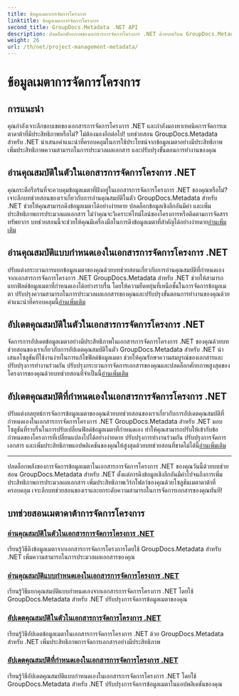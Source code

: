 ```yaml
---
title: ข้อมูลเมตาการจัดการโครงการ
linktitle: ข้อมูลเมตาการจัดการโครงการ
second_title: GroupDocs.Metadata .NET API
description: ปลดล็อกศักยภาพของเอกสารการจัดการโครงการ .NET ด้วยบทเรียน GroupDocs.Metadata สำหรับ .NET แยก อัปเดต และจัดการข้อมูลเมตาได้อย่างง่ายดาย
weight: 26
url: /th/net/project-management-metadata/
---
```


# ข้อมูลเมตาการจัดการโครงการ


## การแนะนำ

คุณกำลังเจาะลึกขอบเขตของเอกสารการจัดการโครงการ .NET และกำลังมองหาเทคนิคการจัดการเมตาดาต้าที่มีประสิทธิภาพหรือไม่? ไม่ต้องมองอีกต่อไป! บทช่วยสอน GroupDocs.Metadata สำหรับ .NET นำเสนอคำแนะนำที่ครอบคลุมในการใช้ประโยชน์จากข้อมูลเมตาอย่างมีประสิทธิภาพ เพิ่มประสิทธิภาพความสามารถในการประมวลผลเอกสาร และปรับปรุงขั้นตอนการทำงานของคุณ

## อ่านคุณสมบัติในตัวในเอกสารการจัดการโครงการ .NET

 คุณกระตือรือร้นที่จะควบคุมข้อมูลเมตาที่ฝังอยู่ในเอกสารการจัดการโครงการ .NET ของคุณหรือไม่? เจาะลึกบทช่วยสอนของเราเกี่ยวกับการอ่านคุณสมบัติในตัว GroupDocs.Metadata สำหรับ .NET ช่วยให้คุณสามารถดึงข้อมูลเมตาได้อย่างง่ายดาย ปลดล็อกข้อมูลเชิงลึกอันมีค่า และเพิ่มประสิทธิภาพการประมวลผลเอกสาร ไม่ว่าคุณจะวิเคราะห์ไทม์ไลน์ของโครงการหรือติดตามการจัดสรรทรัพยากร บทช่วยสอนนี้จะช่วยให้คุณมีเครื่องมือในการดึงข้อมูลเมตาที่สำคัญได้อย่างง่ายดาย[อ่านเพิ่มเติม](./read-built-in-properties-project-management-documents/)

## อ่านคุณสมบัติแบบกำหนดเองในเอกสารการจัดการโครงการ .NET

 ปรับแต่งกระบวนการแยกข้อมูลเมตาของคุณด้วยบทช่วยสอนเกี่ยวกับการอ่านคุณสมบัติที่กำหนดเองจากเอกสารการจัดการโครงการ .NET GroupDocs.Metadata สำหรับ .NET ช่วยให้สามารถแยกฟิลด์ข้อมูลเมตาที่กำหนดเองได้อย่างราบรื่น โดยให้ความยืดหยุ่นที่เหนือชั้นในการจัดการข้อมูลเมตา ปรับปรุงความสามารถในการประมวลผลเอกสารของคุณและปรับปรุงขั้นตอนการทำงานของคุณด้วยคำแนะนำที่ครอบคลุมนี้[อ่านเพิ่มเติม](./read-custom-properties-project-management-documents/)

## อัปเดตคุณสมบัติในตัวในเอกสารการจัดการโครงการ .NET

 จัดการการอัปเดตข้อมูลเมตาอย่างมีประสิทธิภาพในเอกสารการจัดการโครงการ .NET ของคุณด้วยบทช่วยสอนของเราเกี่ยวกับการอัปเดตคุณสมบัติในตัว GroupDocs.Metadata สำหรับ .NET นำเสนอโซลูชันที่ใช้งานง่ายในการแก้ไขฟิลด์ข้อมูลเมตา ช่วยให้คุณรักษาความสมบูรณ์ของเอกสารและปรับปรุงการทำงานร่วมกัน ปรับปรุงกระบวนการจัดการเอกสารของคุณและปลดล็อกศักยภาพสูงสุดของโครงการของคุณด้วยบทช่วยสอนที่จำเป็นนี้[อ่านเพิ่มเติม](./update-built-in-properties-project-management-documents/)

## อัปเดตคุณสมบัติที่กำหนดเองในเอกสารการจัดการโครงการ .NET

ปรับแต่งกลยุทธ์การจัดการข้อมูลเมตาของคุณด้วยบทช่วยสอนของเราเกี่ยวกับการอัปเดตคุณสมบัติที่กำหนดเองในเอกสารการจัดการโครงการ .NET GroupDocs.Metadata สำหรับ .NET มอบโซลูชันที่ราบรื่นในการปรับเปลี่ยนฟิลด์ข้อมูลเมตาที่กำหนดเอง ทำให้คุณสามารถปรับให้เข้ากับข้อกำหนดของโครงการที่เปลี่ยนแปลงไปได้อย่างง่ายดาย ปรับปรุงการทำงานร่วมกัน ปรับปรุงการจัดการเอกสาร และเพิ่มประสิทธิภาพแอปพลิเคชันของคุณให้สูงสุดด้วยบทช่วยสอนที่ขาดไม่ได้นี้[อ่านเพิ่มเติม](./update-custom-properties-project-management-documents/)

----

ปลดล็อกพลังของการจัดการข้อมูลเมตาในเอกสารการจัดการโครงการ .NET ของคุณวันนี้ด้วยบทช่วยสอน GroupDocs.Metadata สำหรับ .NET ตั้งแต่การดึงข้อมูลเชิงลึกอันมีค่าไปจนถึงการเพิ่มประสิทธิภาพการประมวลผลเอกสาร เพิ่มประสิทธิภาพเวิร์กโฟลว์ของคุณด้วยโซลูชันเมตาดาต้าที่ครอบคลุม เจาะลึกบทช่วยสอนของเราและยกระดับความสามารถในการจัดการเอกสารของคุณทันที!
## บทช่วยสอนเมตาดาต้าการจัดการโครงการ
### [อ่านคุณสมบัติในตัวในเอกสารการจัดการโครงการ .NET](./read-built-in-properties-project-management-documents/)
เรียนรู้วิธีดึงข้อมูลเมตาจากเอกสารการจัดการโครงการโดยใช้ GroupDocs.Metadata สำหรับ .NET เพิ่มความสามารถในการประมวลผลเอกสารของคุณ
### [อ่านคุณสมบัติแบบกำหนดเองในเอกสารการจัดการโครงการ .NET](./read-custom-properties-project-management-documents/)
เรียนรู้วิธีแยกคุณสมบัติแบบกำหนดเองจากเอกสารการจัดการโครงการ .NET โดยใช้ GroupDocs.Metadata สำหรับ .NET ปรับปรุงการจัดการข้อมูลเมตาของคุณ
### [อัปเดตคุณสมบัติในตัวในเอกสารการจัดการโครงการ .NET](./update-built-in-properties-project-management-documents/)
เรียนรู้วิธีอัปเดตข้อมูลเมตาในเอกสารการจัดการโครงการ .NET ด้วย GroupDocs.Metadata สำหรับ .NET เพิ่มประสิทธิภาพการจัดการเอกสารอย่างมีประสิทธิภาพ
### [อัปเดตคุณสมบัติที่กำหนดเองในเอกสารการจัดการโครงการ .NET](./update-custom-properties-project-management-documents/)
เรียนรู้วิธีอัปเดตคุณสมบัติแบบกำหนดเองในเอกสารการจัดการโครงการ .NET โดยใช้ GroupDocs.Metadata สำหรับ .NET ปรับปรุงการจัดการข้อมูลเมตาในแอปพลิเคชันของคุณ